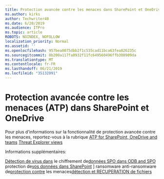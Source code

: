 ```yaml
---
title: Protection avancée contre les menaces dans SharePoint et OneDrive
ms.author: kirks
author: Techwriter40
ms.date: 6/20/2019
ms.audience: ITPro
ms.topic: article
ROBOTS: NOINDEX, NOFOLLOW
localization_priority: Normal
ms.assetid: ''
ms.openlocfilehash: 957bea0075dbb2f1c535cad11bca63fea826235c
ms.sourcegitcommit: 8b200a117fa8932f11fc649560496ffb308909da
ms.translationtype: MT
ms.contentlocale: fr-FR
ms.lasthandoff: 06/21/2019
ms.locfileid: "35132091"
---
```

# <a name="advanced-threat-protection-atp-in-sharepoint-and-onedrive"></a>Protection avancée contre les menaces (ATP) dans SharePoint et OneDrive

Pour plus d’informations sur la fonctionnalité de protection avancée contre les menaces, reportez-vous à la rubrique [ATP for SharePoint, OneDrive and teams](https://docs.microsoft.com/en-us/office365/securitycompliance/atp-for-spo-odb-and-teams)
[Threat Explorer views](https://docs.microsoft.com/en-us/office365/securitycompliance/threat-explorer-views)

Informations supplémentaires:

[Détection de virus dans](https://docs.microsoft.com/en-us/office365/securitycompliance/virus-detection-in-spo)
le chiffrement de[données SPO dans ODB and SPO](https://docs.microsoft.com/en-us/office365/securitycompliance/data-encryption-in-odb-and-spo)
protection de[vos données dans SharePoint](https://docs.microsoft.com/en-us/sharepoint/safeguarding-your-data) ] ransomware anti-ransomware de[protection contre](https://docs.microsoft.com/en-us/windows/security/threat-protection/intelligence/ransomware-malware)
les menaces[détection et RECUPERATION de fichiers](https://support.office.com/en-ie/article/Ransomware-detection-and-recovering-your-files-0d90ec50-6bfd-40f4-acc7-b8c12c73637f)